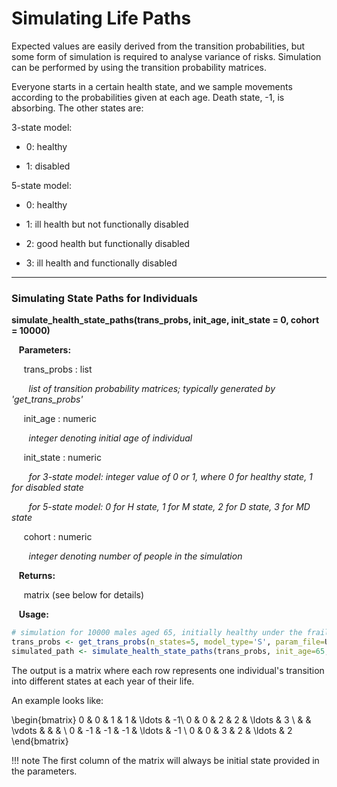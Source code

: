 # Simulating Life Paths

Expected values are easily derived from the transition probabilities, but some form of 
simulation is required to analyse variance of risks. Simulation can be performed by using the
transition probability matrices. 

Everyone starts in a certain health state, and we sample movements according to 
the probabilities given at each age. Death state, -1, is absorbing. The other states are:

3-state model:

* 0: healthy

* 1: disabled

5-state model:

* 0: healthy

* 1: ill health but not functionally disabled

* 2: good health but functionally disabled

* 3: ill health and functionally disabled

---

### Simulating State Paths for Individuals

**simulate_health_state_paths(trans_probs, init_age, init_state = 0, cohort = 10000)**

&nbsp;&nbsp; **Parameters:**

&nbsp;&nbsp;&nbsp;&nbsp; trans_probs : list

&nbsp;&nbsp;&nbsp;&nbsp;&nbsp;&nbsp; *list of transition probability matrices; typically generated by 'get_trans_probs'*

&nbsp;&nbsp;&nbsp;&nbsp; init_age : numeric

&nbsp;&nbsp;&nbsp;&nbsp;&nbsp;&nbsp; *integer denoting initial age of individual*

&nbsp;&nbsp;&nbsp;&nbsp; init_state : numeric

&nbsp;&nbsp;&nbsp;&nbsp;&nbsp;&nbsp; *for 3-state model: integer value of 0 or 1, where 0 for healthy state, 1 for disabled state* 

&nbsp;&nbsp;&nbsp;&nbsp;&nbsp;&nbsp; *for 5-state model: 0 for H state, 1 for M state, 2 for D state, 3 for MD state* 

&nbsp;&nbsp;&nbsp;&nbsp; cohort : numeric

&nbsp;&nbsp;&nbsp;&nbsp;&nbsp;&nbsp; *integer denoting number of people in the simulation*

&nbsp;&nbsp; **Returns:**

&nbsp;&nbsp;&nbsp;&nbsp; matrix (see below for details)

&nbsp;&nbsp; **Usage:**

```r
# simulation for 10000 males aged 65, initially healthy under the frailty model
trans_probs <- get_trans_probs(n_states=5, model_type='S', param_file=US_HRS_5, init_age=65, female=0, year = 2012, wave_index = 8, latent = 0)
simulated_path <- simulate_health_state_paths(trans_probs, init_age=65, init_state = 0, cohort = 10000)
```

The output is a matrix where each row represents one individual's transition into different 
states at each year of their life. 

An example looks like: 

\begin{bmatrix}
0 & 0 & 1 & 1 & \ldots & -1\\
0 & 0 & 2 & 2 & \ldots & 3 \\
 &  &  \vdots & & & \\
0 & -1 & -1 & -1 & \ldots & -1 \\
0 & 0 & 3 & 2 & \ldots & 2
\end{bmatrix}

!!! note
    The first column of the matrix will always be initial state provided in the parameters.

